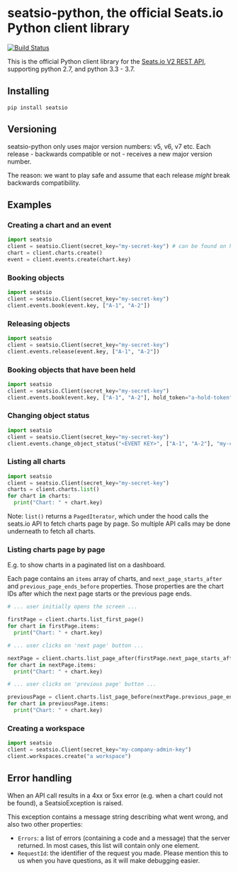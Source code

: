 # seatsio-python, the official Seats.io Python client library

[![Build Status](https://travis-ci.org/seatsio/seatsio-python.svg?branch=master)](https://travis-ci.org/seatsio/seatsio-python)

This is the official Python client library for the [Seats.io V2 REST API](https://docs.seats.io/docs/api-overview), supporting python 2.7, and python 3.3 - 3.7. 

## Installing

```
pip install seatsio
```

## Versioning

seatsio-python only uses major version numbers: v5, v6, v7 etc. Each release - backwards compatible or not - receives a new major version number.

The reason: we want to play safe and assume that each release _might_ break backwards compatibility.

## Examples

### Creating a chart and an event

```python
import seatsio
client = seatsio.Client(secret_key="my-secret-key") # can be found on https://app.seats.io/settings
chart = client.charts.create()
event = client.events.create(chart.key)
```

### Booking objects

```python
import seatsio
client = seatsio.Client(secret_key="my-secret-key")
client.events.book(event.key, ["A-1", "A-2"])
```

### Releasing objects

```python
import seatsio
client = seatsio.Client(secret_key="my-secret-key")
client.events.release(event.key, ["A-1", "A-2"])
```

### Booking objects that have been held

```python
import seatsio
client = seatsio.Client(secret_key="my-secret-key")
client.events.book(event.key, ["A-1", "A-2"], hold_token="a-hold-token")
```

### Changing object status

```python
import seatsio
client = seatsio.Client(secret_key="my-secret-key")
client.events.change_object_status("<EVENT KEY>", ["A-1", "A-2"], "my-custom-status")
```

### Listing all charts

```python
import seatsio
client = seatsio.Client(secret_key="my-secret-key")
charts = client.charts.list()
for chart in charts:
  print("Chart: " + chart.key)
```

Note: `list()` returns a `PagedIterator`, which under the hood calls the seats.io API to fetch charts page by page. So multiple API calls may be done underneath to fetch all charts.

### Listing charts page by page

E.g. to show charts in a paginated list on a dashboard.

Each page contains an `items` array of charts, and `next_page_starts_after` and `previous_page_ends_before` properties. Those properties are the chart IDs after which the next page starts or the previous page ends.

```python
# ... user initially opens the screen ...

firstPage = client.charts.list_first_page()
for chart in firstPage.items:
  print("Chart: " + chart.key)
```

```python
# ... user clicks on 'next page' button ...

nextPage = client.charts.list_page_after(firstPage.next_page_starts_after)
for chart in nextPage.items:
  print("Chart: " + chart.key)
```

```python
# ... user clicks on 'previous page' button ...

previousPage = client.charts.list_page_before(nextPage.previous_page_ends_before)
for chart in previousPage.items:
  print("Chart: " + chart.key)
```

### Creating a workspace

```python
import seatsio
client = seatsio.Client(secret_key="my-company-admin-key")
client.workspaces.create("a workspace")
```

## Error handling

When an API call results in a 4xx or 5xx error (e.g. when a chart could not be found), a SeatsioException is raised.

This exception contains a message string describing what went wrong, and also two other properties:

- `Errors`: a list of errors (containing a code and a message) that the server returned. In most cases, this list will contain only one element.
- `RequestId`: the identifier of the request you made. Please mention this to us when you have questions, as it will make debugging easier.
